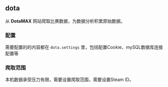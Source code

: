 ## dota ##
从  **DotaMAX**  网站爬取比赛数据，为数据分析积累原始数据。

### 配置 ###
需要配置的的内容都在 `dota.settings` 里，包括配置Cookie、mySQL数据库连接配置等

### 爬取范围 ###
本机数据承受压力有限，需要设置爬取范围，需要设置Steam ID。
